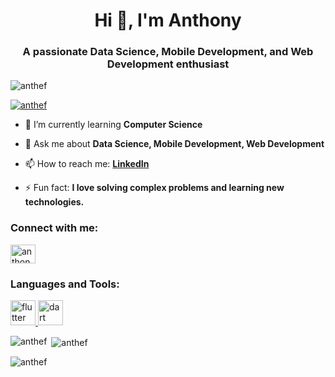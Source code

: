 <h1 align="center">Hi 👋, I'm Anthony</h1>
<h3 align="center">A passionate Data Science, Mobile Development, and Web Development enthusiast</h3>

<p align="left"> <img src="https://komarev.com/ghpvc/?username=anthef&label=Profile%20views&color=0e75b6&style=flat" alt="anthef" /> </p>

<p align="left"> <a href="https://github.com/ryo-ma/github-profile-trophy"><img src="https://github-profile-trophy.vercel.app/?username=anthef" alt="anthef" /></a> </p>

- 🌱 I’m currently learning **Computer Science**

- 💬 Ask me about **Data Science, Mobile Development, Web Development**

- 📫 How to reach me: **[LinkedIn](www.linkedin.com/in/anthony-edbert-feriyanto)**

- ⚡ Fun fact: **I love solving complex problems and learning new technologies.**

<h3 align="left">Connect with me:</h3>
<p align="left">
<a href="https://linkedin.com/in/anthony-edbert-feriyanto" target="blank"><img align="center" src="https://raw.githubusercontent.com/rahuldkjain/github-profile-readme-generator/master/src/images/icons/Social/linked-in-alt.svg" alt="anthony-edbert-feriyanto" height="30" width="40" /></a>
</p>

<h3 align="left">Languages and Tools:</h3>
<p align="left"> 
<!-- Add icons for the languages and tools you use -->
<a href="https://flutter.dev" target="_blank" rel="noreferrer"> <img src="https://www.vectorlogo.zone/logos/flutterio/flutterio-icon.svg" alt="flutter" width="40" height="40"/> </a>
<a href="https://dart.dev" target="_blank" rel="noreferrer"> <img src="https://www.vectorlogo.zone/logos/dartlang/dartlang-icon.svg" alt="dart" width="40" height="40"/> </a> 
<!-- Add more tools and languages as necessary -->
</p>

<p><img align="left" src="https://github-readme-stats.vercel.app/api/top-langs?username=anthef&show_icons=true&locale=en&layout=compact" alt="anthef" /></p>

<p>&nbsp;<img align="center" src="https://github-readme-stats.vercel.app/api?username=anthef&show_icons=true&locale=en" alt="anthef" /></p>

<p><img align="center" src="https://github-readme-streak-stats.herokuapp.com/?user=anthef&" alt="anthef" /></p>
